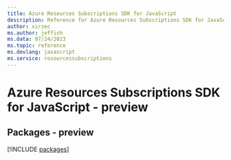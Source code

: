 ```yaml
---
title: Azure Resources Subscriptions SDK for JavaScript
description: Reference for Azure Resources Subscriptions SDK for JavaScript
author: xirzec
ms.author: jeffish
ms.data: 07/24/2023
ms.topic: reference
ms.devlang: javascript
ms.service: resourcessubscriptions
---
```

# Azure Resources Subscriptions SDK for JavaScript - preview
## Packages - preview
[!INCLUDE [packages](resources-subscriptions-index.md)]